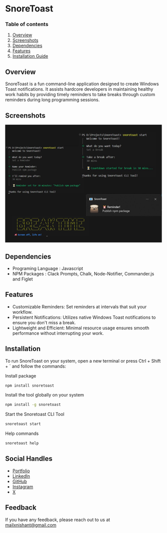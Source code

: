 
# SnoreToast

### Table of contents  
1. [Overview](#Overview)
2. [Screenshots](#Screenshots)  
3. [Dependencies](#dependencies)   
4. [Features](#features) 
5. [Installation Guide](#Installation) 

## Overview

SnoreToast is a fun command-line application designed to create Windows Toast notifications. It assists hardcore developers in maintaining healthy work habits by providing timely reminders to take breaks through custom reminders during long programming sessions. 

## Screenshots  

![App Screenshot](https://github.com/githubxnishant/SnoreToast/blob/main/bg.jpg)

## Dependencies

- Programing Language : Javascript
- NPM Packages : Clack Prompts, Chalk, Node-Notifier, Commander.js and Figlet

## Features  

- Customizable Reminders: Set reminders at intervals that suit your workflow.
- Persistent Notifications: Utilizes native Windows Toast notifications to ensure you don't miss a break.
- Lightweight and Efficient: Minimal resource usage ensures smooth performance without interrupting your work.

## Installation  

To run SnoreToast on your system, open a new terminal or press Ctrl + Shift + ` and follow the commands:

Install package

~~~bash  
npm install snoretoast
~~~

Install the tool globally on your system

~~~bash  
npm install -g snoretoast
~~~

Start the Snoretoast CLI Tool

~~~bash
snoretoast start
~~~

Help commands 

~~~bash  
snoretoast help
~~~


## Social Handles  

- [Portfolio](https://www.nishantchauhan.me/)
- [LinkedIn](https://www.linkedin.com/in/nishantxchauhan/)
- [GitHub](https://github.com/githubxnishant)
- [Instagram](https://www.instagram.com/chauhanishant_)
- [X](https://x.com/chauhanishant_)

## Feedback  

If you have any feedback, please reach out to us at mailxnishant@gmail.com